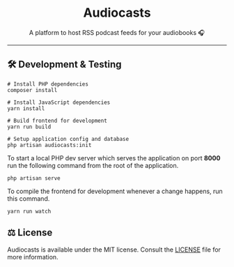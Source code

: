 <h1 align="center">
  Audiocasts
</h1>

<p align="center">
   A platform to host RSS podcast feeds for your audiobooks 🎧 
</p>

---

## 🛠️ Development & Testing

```shell
# Install PHP dependencies
composer install

# Install JavaScript dependencies
yarn install

# Build frontend for development
yarn run build

# Setup application config and database
php artisan audiocasts:init
```

To start a local PHP dev server which serves the application on port **8000** run the following command from the root of
the application.

```shell
php artisan serve
```

To compile the frontend for development whenever a change happens, run this command.

```shell
yarn run watch
```

## ⚖️ License

Audiocasts is available under the MIT license. Consult the [LICENSE](LICENSE) file for more information.

